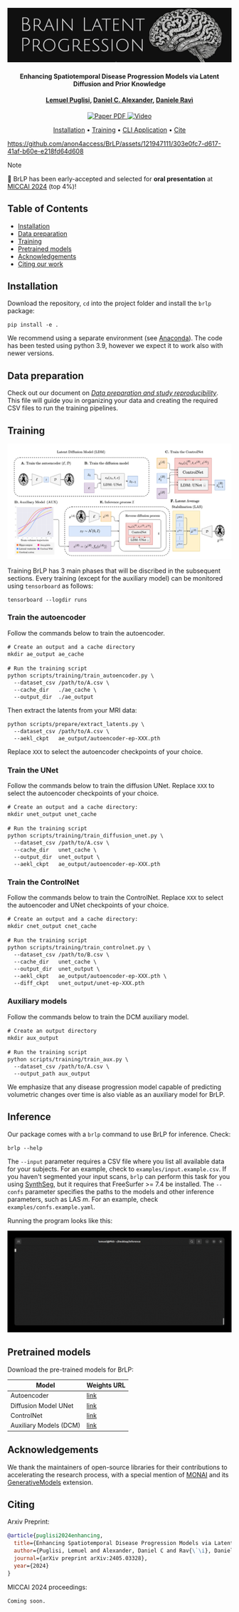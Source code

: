 ![brlp](assets/readme-brlp.png)

<h4 align="center">Enhancing Spatiotemporal Disease Progression Models via Latent Diffusion and Prior Knowledge</h4>

<h4 align="center"><a href="https://lemuelpuglisi.github.io/">Lemuel Puglisi</a>, <a href="https://profiles.ucl.ac.uk/3589">Daniel C. Alexander</a>, <a href="https://daniravi.wixsite.com/researchblog">Daniele Ravì</a></h4>

<p align="center">
  <a href='http://arxiv.org/abs/2405.03328'>
    <img src='https://img.shields.io/badge/Paper-PDF-green?style=for-the-badge&logo=adobeacrobatreader&logoWidth=20&logoColor=white&labelColor=66cc00&color=94DD15' alt='Paper PDF'>
  </a>
  <a href='https://youtu.be/6YKz2MNM4jg?si=nkG21K4lIgLrH-pK'>
    <img src='https://img.shields.io/badge/Video-YouTube-red?style=for-the-badge&logo=youtube&logoColor=white&labelColor=FF0000&color=FF3737' alt='Video'>
  </a>
</p>

<p align="center">
  <a href="#installation">Installation</a> •
  <a href="#training">Training</a> •
  <a href="#inference">CLI Application</a> •
  <a href="#citing">Cite</a>
</p>

https://github.com/anon4access/BrLP/assets/121947111/303e0fc7-d617-41af-b60e-e218fd64d608

> [!NOTE]  
> 🎉 BrLP has been early-accepted and selected for **oral presentation** at [MICCAI 2024](https://conferences.miccai.org/2024/en/) (top 4%)!

## Table of Contents
- [Installation](#installation)
- [Data preparation](./REPR-DATA.md)
- [Training](#training)
- [Pretrained models](#pretrained-models)
- [Acknowledgements](#acknowledgements)
- [Citing our work](#citing)

## Installation

Download the repository, `cd` into the project folder and install the `brlp` package:

```console
pip install -e .
```
We recommend using a separate environment (see [Anaconda](https://www.anaconda.com/)). The code has been tested using python 3.9, however we expect it to work also with newer versions.

## Data preparation

Check out our document on [*Data preparation and study reproducibility*](./REPR-DATA.md). This file will guide you in organizing your data and creating the required CSV files to run the training pipelines.


## Training
![](assets/pipeline.png)


Training BrLP has 3 main phases that will be discribed in the subsequent sections. Every training (except for the auxiliary model) can be monitored using `tensorboard` as follows:

```console
tensorboard --logdir runs
```



### Train the autoencoder

Follow the commands below to train the autoencoder.

```console
# Create an output and a cache directory
mkdir ae_output ae_cache

# Run the training script
python scripts/training/train_autoencoder.py \
  --dataset_csv /path/to/A.csv \
  --cache_dir   ./ae_cache \
  --output_dir  ./ae_output
```

Then extract the latents from your MRI data:

```console
python scripts/prepare/extract_latents.py \
  --dataset_csv /path/to/A.csv \
  --aekl_ckpt   ae_output/autoencoder-ep-XXX.pth
```

Replace `XXX` to select the autoencoder checkpoints of your choice.

### Train the UNet

Follow the commands below to train the diffusion UNet. Replace `XXX` to select the autoencoder checkpoints of your choice.


```console
# Create an output and a cache directory:
mkdir unet_output unet_cache

# Run the training script
python scripts/training/train_diffusion_unet.py \
  --dataset_csv /path/to/A.csv \
  --cache_dir   unet_cache \
  --output_dir  unet_output \
  --aekl_ckpt   ae_output/autoencoder-ep-XXX.pth
```

### Train the ControlNet

Follow the commands below to train the ControlNet. Replace `XXX` to select the autoencoder and UNet checkpoints of your choice.

```console
# Create an output and a cache directory:
mkdir cnet_output cnet_cache

# Run the training script
python scripts/training/train_controlnet.py \
  --dataset_csv /path/to/B.csv \
  --cache_dir   unet_cache \
  --output_dir  unet_output \
  --aekl_ckpt   ae_output/autoencoder-ep-XXX.pth \
  --diff_ckpt   unet_output/unet-ep-XXX.pth
```

### Auxiliary models

Follow the commands below to train the DCM auxiliary model.

```console
# Create an output directory
mkdir aux_output

# Run the training script
python scripts/training/train_aux.py \
  --dataset_csv /path/to/A.csv \
  --output_path aux_output
```

We emphasize that any disease progression model capable of predicting volumetric changes over time is also viable as an auxiliary model for BrLP.

## Inference

Our package comes with a `brlp` command to use BrLP for inference. Check:
```console
brlp --help
```

The `--input` parameter requires a CSV file where you list all available data for your subjects. For an example, check to `examples/input.example.csv`. If you haven't segmented your input scans, `brlp` can perform this task for you using [SynthSeg](https://surfer.nmr.mgh.harvard.edu/fswiki/SynthSeg), but it requires that FreeSurfer >= 7.4 be installed. The `--confs` parameter specifies the paths to the models and other inference parameters, such as LAS $m$. For an example, check `examples/confs.example.yaml`. 

Running the program looks like this:

![inference-preview](assets/inference.gif)


## Pretrained models

Download the pre-trained models for BrLP:

| Model                  | Weights URL                                                  |
| ---------------------- | ------------------------------------------------------------ |
| Autoencoder            | [link](https://studentiunict-my.sharepoint.com/:u:/g/personal/uni399517_studium_unict_it/EUxUFIQtkQ1EvBqojYA5BAYByIyHbttca5Mx1cU4bC6q3A?e=uTwnM7) |
| Diffusion Model UNet   | [link](https://studentiunict-my.sharepoint.com/:u:/g/personal/uni399517_studium_unict_it/EQT7KJTtfmRAguf8_utWeJIBUJPsRRgPZlt94s2vNbwVFw?e=ERSf1r) |
| ControlNet             | [link](https://studentiunict-my.sharepoint.com/:u:/g/personal/uni399517_studium_unict_it/EYtVvH47dFJJnH8gtwSMA-MB8c3pm4_Z9g5F_IG1OKxW9Q?e=ztI03K) |
| Auxiliary Models (DCM) | [link](https://studentiunict-my.sharepoint.com/:u:/g/personal/uni399517_studium_unict_it/EXJDQqLNCwBFkt2J6zg1kpwBS_1hAZoBfGy5AfcGOBZvHQ?e=2zeRqT) |

## Acknowledgements

We thank the maintainers of open-source libraries for their contributions to accelerating the research process, with a special mention of [MONAI](https://monai.io/) and its [GenerativeModels](https://github.com/Project-MONAI/GenerativeModels/tree/main) extension.

## Citing

Arxiv Preprint:

```bib
@article{puglisi2024enhancing,
  title={Enhancing Spatiotemporal Disease Progression Models via Latent Diffusion and Prior Knowledge},
  author={Puglisi, Lemuel and Alexander, Daniel C and Rav{\`\i}, Daniele},
  journal={arXiv preprint arXiv:2405.03328},
  year={2024}
}
```

MICCAI 2024 proceedings:

```
Coming soon.
```

